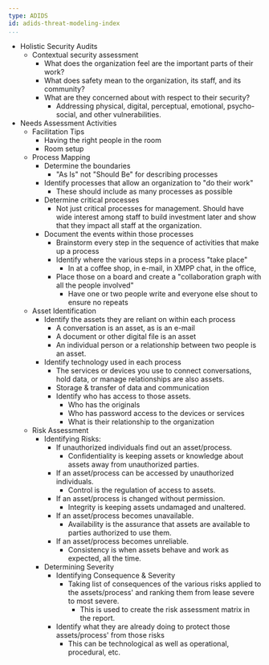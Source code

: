 ```yaml
---
type: ADIDS
id: adids-threat-modeling-index
...
```


  * Holistic Security Audits
	* Contextual security assessment
	  * What does the organization feel are the important parts of their work?
	  * What does safety mean to the organization, its staff, and its community?
	  * What are they concerned about with respect to their security?
        * Addressing physical, digital, perceptual, emotional, psycho-social, and other vulnerabilities.
  * Needs Assessment Activities
    * Facilitation Tips
      * Having the right people in the room
	  * Room setup
    * Process Mapping
	  * Determine the boundaries
	    * "As Is" not "Should Be" for describing processes
	  * Identify processes that allow an organization to "do their work"
	    * These should include as many processes as possible
	  * Determine critical processes
	    * Not just critical processes for management. Should have wide interest among staff to build investment later and show that they impact all staff at the organization.
	  * Document the events within those processes
	    * Brainstorm every step in the sequence of activities that make up a process
		* Identify where the various steps in a process "take place"
		  * In at a coffee shop, in e-mail, in XMPP chat, in the office, 
	    * Place those on a board and create a "collaboration graph with all the people involved"
		  * Have one or two people write and everyone else shout to ensure no repeats
    * Asset Identification
	  * Identify the assets they are reliant on within each process
	    * A conversation is an asset, as is an e-mail
		* A document or other digital file is an asset
		* An individual person or a relationship between two people is an asset.
	  * Identify technology used in each process
		* The services or devices you use to connect conversations, hold data, or manage relationships are also assets.
	    * Storage & transfer of data and communication
        * Identify who has access to those assets.
		  * Who has the originals
		  * Who has password access to the devices or services
		  * What is their relationship to the organization
    * Risk Assessment
	  * Identifying Risks:
	    * If unauthorized individuals find out an asset/process.
	      * Confidentiality is keeping assets or knowledge about assets away from unauthorized parties.
	    * If an asset/process can be accessed by unauthorized individuals.
          * Control is the regulation of access to assets.
	    * If an asset/process is changed without permission.
	      * Integrity is keeping assets undamaged and unaltered.
	    * If an asset/process becomes unavailable.
	      * Availability is the assurance that assets are available to parties authorized to use them.
        * If an asset/process becomes unreliable.
          * Consistency is when assets behave and work as expected, all the time.
	  * Determining Severity
	    * Identifying Consequence & Severity
		  * Taking list of consequences of the various risks applied to the assets/process' and ranking them from lease severe to most severe.
		    * This is used to create the risk assessment matrix in the report.
		* Identify what they are already doing to protect those assets/process' from those risks
		  * This can be technological as well as operational, procedural, etc.
		  
